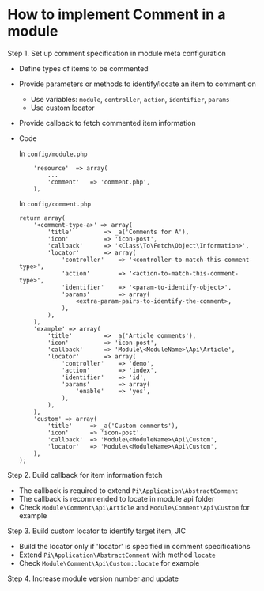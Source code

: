 How to implement Comment in a module
====================================

Step 1. Set up comment specification in module meta configuration

- Define types of items to be commented
- Provide parameters or methods to identify/locate an item to comment on
  - Use variables: `module`, `controller`, `action`, `identifier`, `params`
  - Use custom locator
- Provide callback to fetch commented item information
- Code

    In `config/module.php`
    ```
        'resource'  => array(
            ...
            'comment'   => 'comment.php',
        ),
    ```

    In `config/comment.php`
    ```
    return array(
        '<comment-type-a>' => array(
            'title'         => _a('Comments for A'),
            'icon'          => 'icon-post',
            'callback'      => '<Class\To\Fetch\Object\Information>',
            'locator'       => array(
                'controller'    => '<controller-to-match-this-comment-type>',
                'action'        => '<action-to-match-this-comment-type>',
                'identifier'    => '<param-to-identify-object>',
                'params'        => array(
                    <extra-param-pairs-to-identify-the-comment>,
                ),
            ),
        ),
        'example' => array(
            'title'         => _a('Article comments'),
            'icon'          => 'icon-post',
            'callback'      => 'Module\<ModuleName>\Api\Article',
            'locator'       => array(
                'controller'    => 'demo',
                'action'        => 'index',
                'identifier'    => 'id',
                'params'        => array(
                    'enable'    => 'yes',
                ),
            ),
        ),
        'custom' => array(
            'title'     => _a('Custom comments'),
            'icon'      => 'icon-post',
            'callback'  => 'Module\<ModuleName>\Api\Custom',
            'locator'   => 'Module\<ModuleName>\Api\Custom',
        ),
    );
    ```

Step 2. Build callback for item information fetch

- The callback is required to extend `Pi\Application\AbstractComment`
- The callback is recommended to locate in module api folder
- Check `Module\Comment\Api\Article` and `Module\Comment\Api\Custom` for example

Step 3. Build custom locator to identify target item, JIC

- Build the locator only if 'locator' is specified in comment specifications
- Extend `Pi\Application\AbstractComment` with method `locate`
- Check `Module\Comment\Api\Custom::locate` for example

Step 4. Increase module version number and update